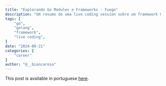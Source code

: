 ```yaml
---
title: "Explorando Go Modules e Frameworks - Fuego"
description: "Um resumo de uma live coding session sobre um framework Go que auto-gera open api spec"
tags: [
    "go",
    "golang",
    "framework",
    "live coding",
]
date: "2024-08-21"
categories: [
    "career"
]
author: "@__biancarosa"
---
```

This post is available in portuguese [here](https://biancarosa.com.br/posts/pt/explorando_go_modules_e_frameworks/).